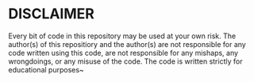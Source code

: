 # DISCLAIMER

Every bit of code in this repository may be used at your own risk. The author(s) of this repositiory and the author(s) are not responsible for any code written using this code, are not responsible for any mishaps, any wrongdoings, or any misuse of the code. The code is written strictly for educational purposes~
